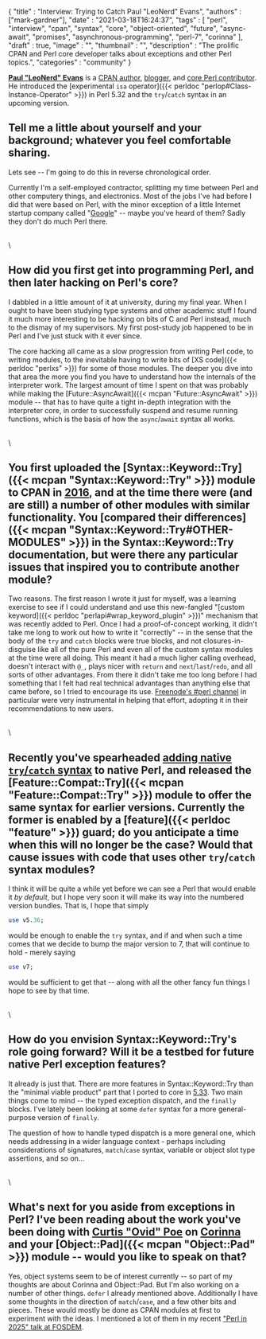 
  {
    "title"       : "Interview: Trying to Catch Paul \"LeoNerd\" Evans",
    "authors"     : ["mark-gardner"],
    "date"        : "2021-03-18T16:24:37",
    "tags"        : [
                      "perl",
                      "interview",
                      "cpan",
                      "syntax",
                      "core",
                      "object-oriented",
                      "future",
                      "async-await",
                      "promises",
                      "asynchronous-programming",
                      "perl-7",
                      "corinna"
                    ],
    "draft"       : true,
    "image"       : "",
    "thumbnail"   : "",
    "description" : "The prolific CPAN and Perl core developer talks about exceptions and other Perl topics.",
    "categories"  : "community"
  }

**[Paul "LeoNerd" Evans](http://www.leonerd.org.uk/)** is a
[CPAN author](https://metacpan.org/author/PEVANS),
[blogger](https://leonerds-code.blogspot.com/),
and [core Perl contributor](https://github.com/leonerd). He introduced the
[experimental `isa` operator]({{< perldoc "perlop#Class-Instance-Operator" >}})
in Perl 5.32 and the `try`/`catch` syntax in an upcoming version.

## Tell me a little about yourself and your background; whatever you feel comfortable sharing.

Lets see -- I'm going to do this in reverse chronological order.

Currently I'm a self-employed contractor, splitting my time between
Perl and other computery things, and electronics. Most of the jobs I've
had before I did that were based on Perl, with the minor exception of
a little Internet startup company called "[Google](https://google.com)" --
maybe you've heard of them? Sadly they don't do much Perl there.

\
\

## How did you first get into programming Perl, and then later hacking on Perl's core?

I dabbled in a little amount of it at university, during my final year.
When I ought to have been studying type systems and other academic
stuff I found it much more interesting to be hacking on bits of C and
Perl instead, much to the dismay of my supervisors. My first post-study
job happened to be in Perl and I've just stuck with it ever since.

The core hacking all came as a slow progression from writing Perl code,
to writing modules, to the inevitable having to write bits of
[XS code]({{< perldoc "perlxs" >}})
for some of those modules. The deeper you dive into that area the more
you find you have to understand how the internals of the interpreter
work. The largest amount of time I spent on that was probably while
making the [Future::AsyncAwait]({{< mcpan "Future::AsyncAwait" >}})
module -- that has to have quite a tight
in-depth integration with the interpreter core, in order to
successfully suspend and resume running functions, which is the basis
of how the `async`/`await` syntax all works.

\
\

## You first uploaded the [Syntax::Keyword::Try]({{< mcpan "Syntax::Keyword::Try" >}}) module to CPAN in [2016](https://metacpan.org/pod/release/PEVANS/Syntax-Keyword-Try-0.01/lib/Syntax/Keyword/Try.pm), and at the time there were (and are still) a number of other modules with similar functionality. You [compared their differences]({{< mcpan "Syntax::Keyword::Try#OTHER-MODULES" >}}) in the Syntax::Keyword::Try documentation, but were there any particular issues that inspired you to contribute another module?

Two reasons. The first reason I wrote it just for myself, was a
learning exercise to see if I could understand and use this new-fangled
"[custom keyword]({{< perldoc "perlapi#wrap_keyword_plugin" >}})" mechanism
that was recently added to Perl. Once I had
a proof-of-concept working, it didn't take me long to work out how to
write it "correctly" -- in the sense that the body of the `try` and
`catch` blocks were true blocks, and not closures-in-disguise like all
of the pure Perl and even all of the custom syntax modules at the time
were all doing. This meant it had a much ligher calling overhead,
doesn't interact with `@_`, plays nicer with `return` and `next`/`last`/`redo`,
and all sorts of other advantages. From there it didn't take me too
long before I had something that I felt had real technical advantages
than anything else that came before, so I tried to encourage its use.
[Freenode's #perl channel](irc://irc.freenode.org/perl) in particular were very
instrumental in
helping that effort, adopting it in their recommendations to new users.

\
\

## Recently you've spearheaded [adding native `try`/`catch` syntax](https://github.com/Perl/perl5/issues/18504) to native Perl, and released the [Feature::Compat::Try]({{< mcpan "Feature::Compat::Try" >}}) module to offer the same syntax for earlier versions. Currently the former is enabled by a [feature]({{< perldoc "feature" >}}) guard; do you anticipate a time when this will no longer be the case? Would that cause issues with code that uses other `try`/`catch` syntax modules?

I think it will be quite a while yet before we can see a Perl that
would enable it *by default*, but I hope very soon it will make its way
into the numbered version bundles. That is, I hope that simply

```perl
use v5.36;
```

would be enough to enable the `try` syntax, and if and when such a time
comes that we decide to bump the major version to 7, that will
continue to hold - merely saying

```perl
use v7;
```

would be sufficient to get that -- along with all the other fancy fun
things I hope to see by that time.

\
\

## How do you envision Syntax::Keyword::Try's role going forward? Will it be a testbed for future native Perl exception features?

It already is just that. There are more features in
Syntax::Keyword::Try than the "minimal viable product" part that I
ported to core in [5.33](https://github.com/Perl/perl5/releases/tag/v5.33.7).
Two main things come to mind -- the typed
exception dispatch, and the `finally` blocks. I've lately been looking
at some `defer` syntax for a more general-purpose version of `finally`.

The question of how to handle typed dispatch is a more general one,
which needs addressing in a wider language context - perhaps including
considerations of signatures, `match`/`case` syntax, variable or object
slot type assertions, and so on...

\
\

## What's next for you aside from exceptions in Perl? I've been reading about the work you've been doing with [Curtis "Ovid" Poe](/article/the-perl-ambassador-curtis-poe/) on [Corinna](https://github.com/Ovid/Cor/wiki) and your [Object::Pad]({{< mcpan "Object::Pad" >}}) module -- would you like to speak on that?

Yes, object systems seem to be of interest currently -- so part of my
thoughts are about Corinna and Object::Pad. But I'm also working on a
number of other things. `defer` I already mentioned above. Additionally
I have some thoughts in the direction of `match`/`case`, and a few other
bits and pieces. These would mostly be done as CPAN modules at first to
experiment with the ideas. I mentioned a lot of them in my recent
["Perl in 2025" talk at FOSDEM](https://fosdem.org/2021/schedule/event/perl_in_2025/).
